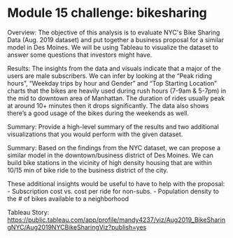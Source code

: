# Module 15 challenge: bikesharing

Overview:
The objective of this analysis is to evaluate NYC's Bike Sharing Data (Aug. 2019 dataset) and put together a business proposal for a similar model in Des Moines. We will be using Tableau to visualize the dataset to answer some questions that investors might have.

Results:
The insights from the data and visuals indicate that a major of the users are male subscribers. We can infer by looking at the “Peak riding hours”, “Weekday trips by hour and Gender” and “Top Starting Location” charts that the bikes are heavily used during rush hours (7-9am & 5-7pm) in the mid to downtown area of Manhattan. The duration of rides usually peak at around 10+ minutes then it drops significantly. The data also shows there’s a good usage of the bikes during the weekends as well.

Summary: Provide a high-level summary of the results and two additional visualizations that you would perform with the given dataset.

Summary:
Based on the findings from the NYC dataset, we can propose a similar model in the downtown/business district of Des Moines. We can build bike stations in the vicinity of high density housing that are within 10/15 min of bike ride to the business district of the city. 

These additional insights would be useful to have to help with the proposal:
	- Subscription cost vs. cost per ride for non-subs.
	- Population density to the # of bikes available to a neighborhood


Tableau Story:
https://public.tableau.com/app/profile/mandy4237/viz/Aug2019_BikeSharingNYC/Aug2019NYCBikeSharingViz?publish=yes


